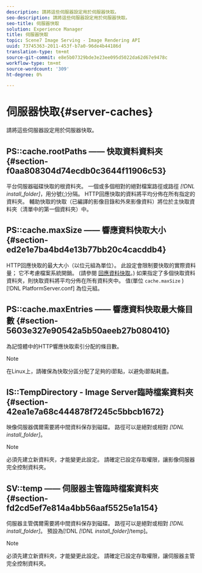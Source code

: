 ```yaml
---
description: 請將這些伺服器設定用於伺服器快取。
seo-description: 請將這些伺服器設定用於伺服器快取。
seo-title: 伺服器快取
solution: Experience Manager
title: 伺服器快取
topic: Scene7 Image Serving - Image Rendering API
uuid: 73745363-2011-453f-b7a0-96de4b44186d
translation-type: tm+mt
source-git-commit: e8e5b07329bde3e23ee095d5022da62d67e9478c
workflow-type: tm+mt
source-wordcount: '309'
ht-degree: 0%

---
```



# 伺服器快取{#server-caches}

請將這些伺服器設定用於伺服器快取。

## PS::cache.rootPaths —— 快取資料資料夾 {#section-f0aa808304d74ecdb0c3644f11906c53}

平台伺服器磁碟快取的根資料夾。 一個或多個相對的絕對檔案路徑或路徑 *[!DNL install_folder]*，用分號(;)分隔。 HTTP回應快取的資料將平均分佈在所有指定的資料夾。 輔助快取的快取（已編譯的影像目錄和外來影像資料）將位於主快取資料夾（清單中的第一個資料夾）中。

## PS::cache.maxSize —— 響應資料快取大小 {#section-ed2e1e7ba4bd4e13b77bb20c4cacddb4}

HTTP回應快取的最大大小（以位元組為單位）。 此設定會限制要快取的實際資料量； 它不考慮檔案系統開銷。 (請參閱 [回應資料快取](../../../../is-api/image-serving-api-ref/c-configuration-and-administration/c-data-caches/c-response-data-cache.md#concept-81ea996c242441f2a69f7e9d9b3a29ca)。) 如果指定了多個快取資料資料夾，則快取資料將平均分佈在所有資料夾中。 值(單位 `cache.maxSize` ) [!DNL PlatformServer.conf] 為位元組。

## PS::cache.maxEntries —— 響應資料快取最大條目數 {#section-5603e327e90542a5b50aeeb27b080410}

為記憶體中的HTTP響應快取索引分配的條目數。

>[!NOTE]
>
>在Linux上，請確保為快取分區分配了足夠的i節點，以避免i節點耗盡。

## IS::TempDirectory - Image Server臨時檔案資料夾 {#section-42ea1e7a68c444878f7245c5bbcb1672}

映像伺服器偶爾需要將中間資料保存到磁碟。 路徑可以是絕對或相對 *[!DNL install_folder]*。

>[!NOTE]
>
>必須先建立新資料夾，才能變更此設定。 請確定已設定存取權限，讓影像伺服器完全控制資料夾。

## SV::temp —— 伺服器主管臨時檔案資料夾 {#section-fd2cd5ef7e814a4bb56aaf5525e1a154}

伺服器主管偶爾需要將中間資料保存到磁碟。 路徑可以是絕對或相對 *[!DNL install_folder]*。 預設為[!DNL *[!DNL install_folder]*/temp]。

>[!NOTE]
>
>必須先建立新資料夾，才能變更此設定。 請確定已設定存取權限，讓伺服器主管完全控制資料夾。

